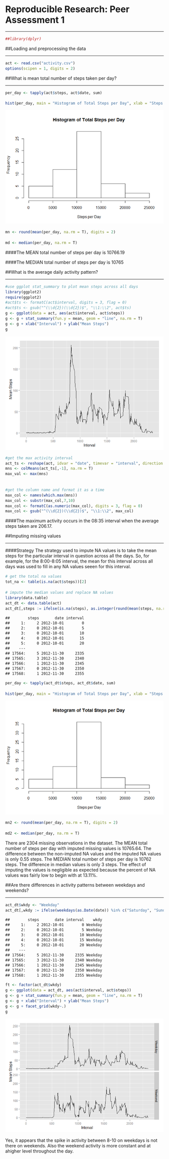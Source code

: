 # Reproducible Research: Peer Assessment 1


***



```r
##library(dplyr)
```


##Loading and preprocessing the data 
***


```r
act <- read.csv("activity.csv")
options(scipen = 1, digits = 2)
```


##What is mean total number of steps taken per day?
***


```r
per_day <- tapply(act$steps, act$date, sum)

hist(per_day, main = "Histogram of Total Steps per Day", xlab = "Steps per Day")
```

![](PA1_template_files/figure-html/unnamed-chunk-3-1.png) 

```r
mn <- round(mean(per_day, na.rm = T), digits = 2)

md <- median(per_day, na.rm = T)
```




####The MEAN total number of steps per day is 10766.19  


####The MEDIAN total number of steps per day is 10765



##What is the average daily activity pattern?
***


```r
#use ggplot stat_summary to plot mean steps across all days
library(ggplot2)
require(ggplot2)
#act$ts <- formatC(act$interval, digits = 3, flag = 0)
#act$ts <- gsub("^(\\d{2})(\\d{2})$", "\\1:\\2", act$ts)
g <- ggplot(data = act, aes(act$interval, act$steps))
g <- g + stat_summary(fun.y = mean, geom = "line", na.rm = T)
g <- g + xlab("Interval") + ylab("Mean Steps")
g
```

![](PA1_template_files/figure-html/unnamed-chunk-4-1.png) 

```r
#get the max activity interval
act_ts <- reshape(act, idvar = "date", timevar = "interval", direction = "wide")
mns <- colMeans(act_ts[,-1], na.rm = T)
max_val <- max(mns)


#get the column name and format it as a time 
max_col <- names(which.max(mns))
max_col <- substr(max_col,7,10)
max_col <- formatC(as.numeric(max_col), digits = 3, flag = 0)
max_col <- gsub("^(\\d{2})(\\d{2})$", "\\1:\\2", max_col)
```


####The maximum activity occurs in the 08:35 interval when the average steps taken are 206.17.

##Imputing missing values
***

####Strategy
The strategy used to impute NA values is to take the mean steps for the particular interval in question across all the days. So, for example, for the 8:00-8:05 interval, the mean for this interval across all days was used to fill in any NA values seeen for this interval.


```r
# get the total na values
tot_na <- table(is.na(act$steps))[2]

# impute the median values and replace NA values
library(data.table)
act_dt <- data.table(act)
act_dt[,steps := ifelse(is.na(steps), as.integer(round(mean(steps, na.rm = T))), steps), by = interval]
```

```
##        steps       date interval
##     1:     2 2012-10-01        0
##     2:     0 2012-10-01        5
##     3:     0 2012-10-01       10
##     4:     0 2012-10-01       15
##     5:     0 2012-10-01       20
##    ---                          
## 17564:     5 2012-11-30     2335
## 17565:     3 2012-11-30     2340
## 17566:     1 2012-11-30     2345
## 17567:     0 2012-11-30     2350
## 17568:     1 2012-11-30     2355
```

```r
per_day <- tapply(act_dt$steps, act_dt$date, sum)

hist(per_day, main = "Histogram of Total Steps per Day", xlab = "Steps per Day")
```

![](PA1_template_files/figure-html/unnamed-chunk-5-1.png) 

```r
mn2 <- round(mean(per_day, na.rm = T), digits = 2)

md2 <- median(per_day, na.rm = T)
```

There are 2304 missing observations in the dataset. The MEAN total number of steps per day with imputed missing values is 10765.64. The difference between the non-imputed NA values and the imputed NA values is only 0.55 steps. The MEDIAN total number of steps per day is 10762 steps. The difference in median values is only 3 steps. The effect of imputing the values is negligible as expected because the percent of NA values was fairly low to begin with at 13.11%.



##Are there differences in activity patterns between weekdays and weekends?
***

```r
act_dt$wkdy <- "Weekday"
act_dt[,wkdy := ifelse(weekdays(as.Date(date)) %in% c("Saturday", "Sunday"), "Weekend", "Weekday")]
```

```
##        steps       date interval    wkdy
##     1:     2 2012-10-01        0 Weekday
##     2:     0 2012-10-01        5 Weekday
##     3:     0 2012-10-01       10 Weekday
##     4:     0 2012-10-01       15 Weekday
##     5:     0 2012-10-01       20 Weekday
##    ---                                  
## 17564:     5 2012-11-30     2335 Weekday
## 17565:     3 2012-11-30     2340 Weekday
## 17566:     1 2012-11-30     2345 Weekday
## 17567:     0 2012-11-30     2350 Weekday
## 17568:     1 2012-11-30     2355 Weekday
```

```r
ft <- factor(act_dt$wkdy)
g <- ggplot(data = act_dt, aes(act$interval, act$steps))
g <- g + stat_summary(fun.y = mean, geom = "line", na.rm = T)
g <- g + xlab("Interval") + ylab("Mean Steps")
g <- g + facet_grid(wkdy~.)
g
```

![](PA1_template_files/figure-html/unnamed-chunk-6-1.png) 

Yes, it appears that the spike in activity between 8-10 on weekdays is not there on weekends. Also the weekend activity is more constant and at ahigher level throughout the day.

